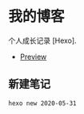 # 我的博客

个人成长记录 [Hexo].

- [Preview](http://jixiaokang.com/)

## 新建笔记

``` bash
hexo new 2020-05-31
```
